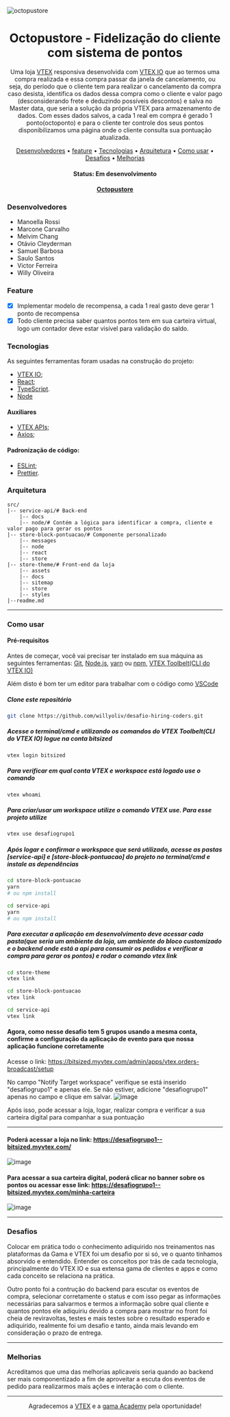 ![octopustore](https://user-images.githubusercontent.com/68860740/180073423-ee6e82eb-b55f-4823-af82-f5ae184ba467.png)

<h1 align="center">Octopustore - Fidelização do cliente com sistema de pontos</h1>

<p align="center">
  Uma loja <a href="https://vtex.com/br-pt/" target="_blank">VTEX</a> responsiva desenvolvida com <a href="https://vtex.com/br-pt/vtex-io/?utm_source=google&utm_medium=cpc&utm_campaign=BR_VTEX_Search_Branded_Others&utm_term=sistema%20vtex&utm_content=ecommerce_601497335179">VTEX IO</a> que ao termos uma compra realizada e essa compra passar da janela de cancelamento, ou seja, do período que o cliente tem para realizar o cancelamento da compra caso desista, identifica os dados dessa compra como o cliente e valor pago (desconsiderando frete e deduzindo possíveis descontos) e salva no Master data, que seria a solução da própria VTEX para armazenamento de dados.
  Com esses dados salvos, a cada 1 real em compra é gerado 1 ponto(octoponto) e para o cliente ter controle dos seus pontos disponibilizamos uma página onde o cliente consulta sua pontuação atualizada.
</p>

<p align="center">
 <a href="#desenvolvedores">Desenvolvedores</a> •
 <a href="#feature">feature</a> •
 <a href="#tecnologias">Tecnologias</a> •
 <a href="#arquitetura">Arquitetura</a> •
 <a href="#como-usar">Como usar</a> •
 <a href="#desafios">Desafios</a> •
 <a href="#melhorias">Melhorias</a> 
</p>

<h4 align="center">
	 Status: Em desenvolvimento
</h4>

<h4 align="center">
  <a  href="#">
    Octopustore
  </a>
</h4>

### Desenvolvedores
 
 - Manoella Rossi
 - Marcone Carvalho
 - Melvim Chang
 - Otávio Cleyderman
 - Samuel Barbosa
 - Saulo Santos
 - Victor Ferreira
 - Willy Oliveira


### Feature

- [x] Implementar modelo de recompensa, a cada 1 real gasto deve gerar 1 ponto de recompensa
- [x] Todo cliente precisa saber quantos pontos tem em sua carteira virtual, logo um contador deve estar visível para validação do saldo.

### Tecnologias

As seguintes ferramentas foram usadas na construção do projeto:

- [VTEX IO](https://vtex.com/br-pt/vtex-io/?utm_source=google&utm_medium=cpc&utm_campaign=BR_VTEX_Search_Branded_Others&utm_term=sistema%20vtex&utm_content=ecommerce_601497335179);
- [React](https://pt-br.reactjs.org/);
- [TypeScript](https://www.typescriptlang.org/).
- [Node](https://nodejs.org/pt-br/)


#### Auxiliares

- [VTEX APIs](https://developers.vtex.com/vtex-rest-api/docs);
- [Axios](https://github.com/axios/axios);

#### Padronização de código:

- [ESLint](https://eslint.org/);
- [Prettier](https://prettier.io/).

### Arquitetura

```shell
src/
|-- service-api/# Back-end 
    |-- docs
    |-- node/# Contém a lógica para identificar a compra, cliente e valor pago para gerar os pontos
|-- store-block-pontuacao/# Componente personalizado
    |-- messages
    |-- node
    |-- react
    |-- store
|-- store-theme/# Front-end da loja
    |-- assets
    |-- docs
    |-- sitemap
    |-- store
    |-- styles
|--readme.md
```
---

### Como usar
#### Pré-requisitos

Antes de começar, você vai precisar ter instalado em sua máquina as seguintes ferramentas:
[Git](https://git-scm.com), [Node.js](https://nodejs.org/en/), [yarn](https://yarnpkg.com/) ou [npm](https://www.npmjs.com/package/npm), [VTEX Toolbelt(CLI do VTEX IO)](https://learn.vtex.com/docs/course-basic-blocks-step00setup-lang-pt)

Além disto é bom ter um editor para trabalhar com o código como [VSCode](https://code.visualstudio.com/)

##### Clone este repositório
```bash
git clone https://github.com/willyoliv/desafio-hiring-coders.git
```
##### Acesse o terminal/cmd e utilizando os comandos do VTEX Toolbelt(CLI do VTEX IO) logue na conta bitsized
```bash
vtex login bitsized
```
##### Para verificar em qual conta VTEX e workspace está logado use o comando
```bash
vtex whoami
```
##### Para criar/usar um workspace utilize o comando VTEX use. Para esse projeto utilize
```bash
vtex use desafiogrupo1
```
##### Após logar e confirmar o workspace que será utilizado, acesse as pastas [service-api] e [store-block-pontuacao] do projeto no terminal/cmd e instale as dependências
```bash
cd store-block-pontuacao
yarn
# ou npm install
```
```bash
cd service-api
yarn
# ou npm install
```
##### Para executar a aplicação em desenvolvimento deve acessar cada pasta(que seria um ambiente da loja, um ambiente do bloco customizado e o backend onde está a api para consumir os pedidos e verificar a compra para gerar os pontos) e rodar o comando vtex link
```bash
cd store-theme
vtex link
```
```bash
cd store-block-pontuacao
vtex link
```
```bash
cd service-api
vtex link
```

#### Agora, como nesse desafio tem 5 grupos usando a mesma conta, confirme a configuração da aplicação de evento para que nossa aplicação funcione corretamente

Acesse o link: https://bitsized.myvtex.com/admin/apps/vtex.orders-broadcast/setup

No campo "Notify Target workspace" verifique se está inserido "desafiogrupo1" e apenas ele. Se não estiver, adicione "desafiogrupo1" apenas no campo e clique em salvar. 
![image](https://user-images.githubusercontent.com/68860740/180092482-b58516ca-34f4-4d54-98fe-5321117f2ffd.png)

  
Após isso, pode acessar a loja, logar, realizar compra e verificar a sua carteira digital para companhar a sua pontuação
___


#### Poderá acessar a loja no link: https://desafiogrupo1--bitsized.myvtex.com/
![image](https://user-images.githubusercontent.com/68860740/180092974-5678c3cd-85eb-4545-8982-5d766ad3cf7f.png)


#### Para acessar a sua carteira digital, poderá clicar no banner sobre os pontos ou acessar esse link: https://desafiogrupo1--bitsized.myvtex.com/minha-carteira
![image](https://user-images.githubusercontent.com/68860740/180093036-e35c5cec-6aec-492a-8b2c-9e8c3fb59291.png)



___

### Desafios
<p> Colocar em prática todo o conhecimento adiquirido nos treinamentos nas plataformas da Gama e VTEX foi um desafio por si só, ve o quanto tinhamos absorvido e entendido.
 Entender os conceitos por trás de cada tecnologia, principalmente do VTEX IO e sua extensa gama de clientes e apps e como cada conceito se relaciona na prática. 
 
 Outro ponto foi a contrução do backend para escutar os eventos de compra, selecionar corretamente o status e com isso pegar as informações necessárias para salvarmos 
 e termos a informação sobre qual cliente e quantos pontos ele adiquiriu devido a compra para mostrar no front foi cheia de reviravoltas, testes e mais testes sobre o resultado esperado e adiquirido, realmente foi um desafio e tanto, ainda mais levando em consideração o prazo de entrega.
</p>

---

### Melhorias
<p> 
  Acreditamos que uma das melhorias aplicaveis seria quando ao backend ser mais componentizado a fim de aproveitar a escuta dos eventos de pedido para realizarmos mais ações e interação com o cliente.
</p>

---

<p align="center">Agradecemos a <a href="https://github.com/vtex">VTEX</a> e a <a href="https://www.gama.academy/">gama Academy</a> pela oportunidade!</p>